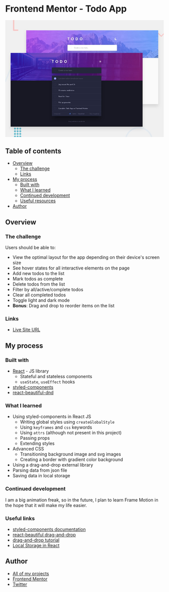 # Frontend Mentor - Todo App

![Design preview for the Todo app coding challenge](./src/assets/design/desktop-preview.jpg)

## Table of contents

- [Overview](#overview)
  - [The challenge](#the-challenge)
  - [Links](#links)
- [My process](#my-process)
  - [Built with](#built-with)
  - [What I learned](#what-i-learned)
  - [Continued development](#continued-development)
  - [Useful resources](#useful-resources)
- [Author](#author)

## Overview

### The challenge

Users should be able to:

- View the optimal layout for the app depending on their device's screen size
- See hover states for all interactive elements on the page
- Add new todos to the list
- Mark todos as complete
- Delete todos from the list
- Filter by all/active/complete todos
- Clear all completed todos
- Toggle light and dark mode
- **Bonus**: Drag and drop to reorder items on the list

### Links

- [Live Site URL](https://todo-app-mocha-ten.vercel.app/)

## My process

### Built with

- [React](https://reactjs.org/) - JS library
  - Stateful and stateless components
  - `useState`, `useEffect` hooks
- [styled-components](https://styled-components.com/)
- [react-beautiful-dnd](https://github.com/atlassian/react-beautiful-dnd)

### What I learned

- Using styled-components in React JS
  - Writing global styles using `createGlobalStyle`
  - Using `keyframes` and `css` keywords
  - Using `attrs` (although not present in this project)
  - Passing props
  - Extending styles
- Advanced CSS
  - Transitioning background image and svg images
  - Creating a border with gradient color background
- Using a drag-and-drop external library
- Parsing data from json file
- Saving data in local storage

### Continued development

I am a big animation freak, so in the future, I plan to learn Frame Motion in the hope that it will make my life easier.

### Useful links

- [styled-components documentation](https://styled-components.com/)
- [react-beautiful drag-and-drop](https://github.com/atlassian/react-beautiful-dnd)
- [drag-and-drop tutorial](https://www.freecodecamp.org/news/how-to-add-drag-and-drop-in-react-with-react-beautiful-dnd)
- [Local Storage in React](https://www.robinwieruch.de/local-storage-react)

## Author

- [All of my projects](https://vercel.com/dashboard/projects)
- [Frontend Mentor](https://www.frontendmentor.io/profile/Bonrey)
- [Twitter](https://www.twitter.com/Bonrey5)
